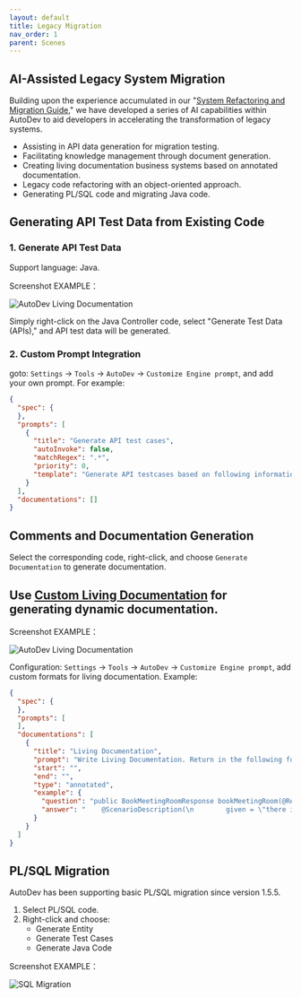 ```yaml
---
layout: default
title: Legacy Migration
nav_order: 1
parent: Scenes
---
```


## AI-Assisted Legacy System Migration

Building upon the experience accumulated in our "[System Refactoring and Migration Guide](https://migration.ink/)," we have developed a series of AI capabilities within AutoDev to aid developers in accelerating the transformation of legacy systems.

- Assisting in API data generation for migration testing.
- Facilitating knowledge management through document generation.
- Creating living documentation business systems based on annotated documentation.
- Legacy code refactoring with an object-oriented approach.
- Generating PL/SQL code and migrating Java code.

## Generating API Test Data from Existing Code

### 1. Generate API Test Data

Support language: Java.

Screenshot EXAMPLE：

![AutoDev Living Documentation](https://unitmesh.cc/auto-dev/gen-test-data.png)

Simply right-click on the Java Controller code, select "Generate Test Data (APIs)," and API test data will be generated.

### 2. Custom Prompt Integration

goto: `Settings` -> `Tools` -> `AutoDev` -> `Customize Engine prompt`, and add your own prompt. For example:

```json
{
  "spec": {
  },
  "prompts": [
    {
      "title": "Generate API test cases",
      "autoInvoke": false,
      "matchRegex": ".*",
      "priority": 0,
      "template": "Generate API testcases based on following information: \n${METHOD_INPUT_OUTPUT}\nHere is the code:\n${SELECTION}"
    }
  ],
  "documentations": []
}
```

## Comments and Documentation Generation

Select the corresponding code, right-click, and choose `Generate Documentation` to generate documentation.

## Use [Custom Living Documentation](/custom/living-documentation) for generating dynamic documentation.

Screenshot EXAMPLE：

![AutoDev Living Documentation](https://unitmesh.cc/auto-dev/autodev-living-doc.png)

Configuration: `Settings` -> `Tools` -> `AutoDev` -> `Customize Engine prompt`, add custom formats for living documentation. Example:

```json
{
  "spec": {
  },
  "prompts": [
  ],
  "documentations": [
    {
      "title": "Living Documentation",
      "prompt": "Write Living Documentation. Return in the following format: ",
      "start": "",
      "end": "",
      "type": "annotated",
      "example": {
        "question": "public BookMeetingRoomResponse bookMeetingRoom(@RequestBody BookMeetingRoomRequest request) {\n        MeetingRoom meetingRoom = meetingRoomService.bookMeetingRoom(request.getMeetingRoomId());\n        BookMeetingRoomResponse response = new BookMeetingRoomResponse();\n        BeanUtils.copyProperties(meetingRoom, response);\n        return response;\n    }",
        "answer": "    @ScenarioDescription(\n        given = \"there is a meeting room available with ID 123\",\n        when = \"a user books the meeting room with ID 123\",\n        then = \"the booking response should contain the details of the booked meeting room\"\n    )"
      }
    }
  ]
}
```

## PL/SQL Migration

AutoDev has been supporting basic PL/SQL migration since version 1.5.5.

1. Select PL/SQL code.
2. Right-click and choose:
   - Generate Entity
   - Generate Test Cases
   - Generate Java Code

Screenshot EXAMPLE：

![SQL Migration](https://unitmesh.cc/auto-dev/autodev-sql-migration.png)
